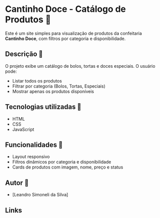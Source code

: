 # Cantinho Doce - Catálogo de Produtos 🍰 

Este é um site simples para visualização de produtos da confeitaria **Cantinho Doce**, com filtros por categoria e disponibilidade.

## Descrição 📄 

O projeto exibe um catálogo de bolos, tortas e doces especiais. O usuário pode:

* Listar todos os produtos
* Filtrar por categoria (Bolos, Tortas, Especiais)
* Mostrar apenas os produtos disponíveis

## Tecnologias utilizadas 🚀

* HTML
* CSS
* JavaScript

## Funcionalidades 🎯 

* Layout responsivo
* Filtros dinâmicos por categoria e disponibilidade
* Cards de produtos com imagem, nome, preço e status


## Autor 🧠 

* \[Leandro Simoneli da Silva]

## Links


